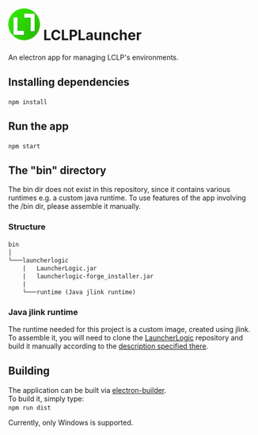 # ![Logo](https://github.com/LCLPYT/LCLPLauncher/blob/master/resources/img/logo.png "LCLPLauncher") LCLPLauncher
An electron app for managing LCLP's environments.

## Installing dependencies
`npm install`

## Run the app
`npm start`

## The "bin" directory
The bin dir does not exist in this repository, since it contains various runtimes e.g. a custom java runtime.
To use features of the app involving the /bin dir, please assemble it manually.

### Structure
```
bin
│
└───launcherlogic
    |   LauncherLogic.jar
    |   launcherlogic-forge_installer.jar
    |
    └───runtime (Java jlink runtime)
```
### Java jlink runtime
The runtime needed for this project is a custom image, created using jlink.
To assemble it, you will need to clone the [LauncherLogic](https://github.com/LCLPYT/LauncherLogic) repository and build it manually according to the [description specified there](https://github.com/LCLPYT/LauncherLogic/blob/master/LauncherLogic/README.md#java-jlink-runtime).

## Building
The application can be built via [electron-builder](https://www.electron.build).<br>
To build it, simply type:
<br>
```npm run dist```
<br>

Currently, only Windows is supported.
